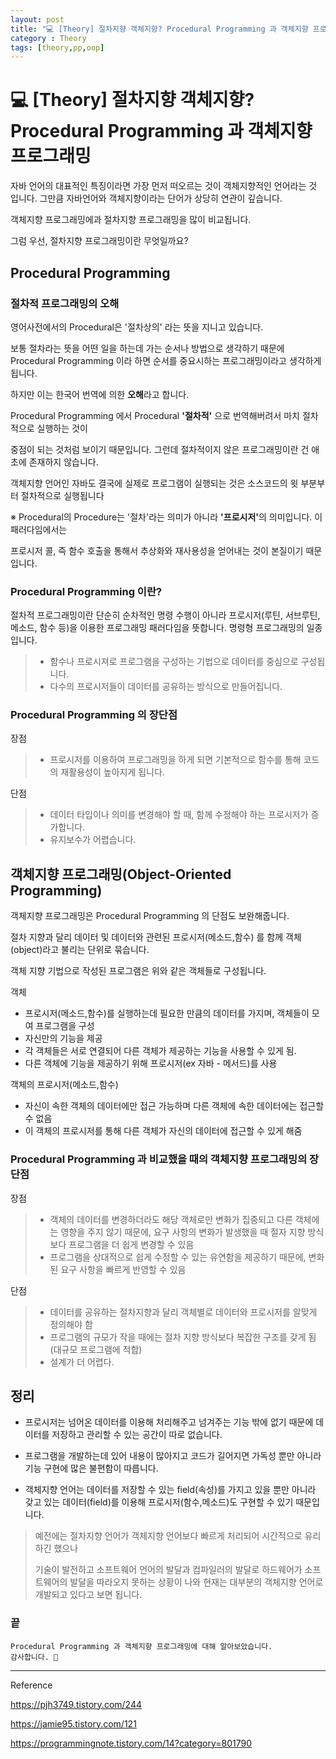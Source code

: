 ```yaml
---
layout: post
title: "💻 [Theory] 절차지향 객체지향? Procedural Programming 과 객체지향 프로그래밍"
category : Theory
tags: [theory,pp,oop]
---
```


# 💻 [Theory] 절차지향 객체지향? Procedural Programming 과 객체지향 프로그래밍

자바 언어의 대표적인 특징이라면 가장 먼저 떠오르는 것이 객체지향적인 언어라는 것 입니다.
그만큼 자바언어와 객체지향이라는 단어가 상당히 연관이 깊습니다.

객체지향 프로그래밍에과 절차지향 프로그래밍을 많이 비교됩니다.

그럼 우선, 절차지향 프로그래밍이란 무엇일까요?

## Procedural Programming

### 절차적 프로그래밍의 오해

영어사전에서의 Procedural은 '절차상의' 라는 뜻을 지니고 있습니다.

보통 절차라는 뜻을 어떤 일을 하는데 가는 순서나 방법으로 생각하기 때문에 Procedural Programming 이라 하면 순서를 중요시하는 프로그래밍이라고 생각하게 됩니다.

하지만 이는 한국어 번역에 의한 <b>오해</b>라고 합니다.

Procedural Programming 에서 Procedural <b>'절차적'</b> 으로 번역해버려서 마치 절차적으로 실행하는 것이

중점이 되는 것처럼 보이기 때문입니다. 그런데 절차적이지 않은 프로그래밍이란 건 애초에 존재하지 않습니다.

객체지향 언어인 자바도 결국에 실제로 프로그램이 실행되는 것은 소스코드의 윗 부분부터 절차적으로 실행됩니다
 
※ Procedural의 Procedure는 '절차'라는 의미가 아니라 <b>'프로시저'</b>의 의미입니다. 이 패러다임에서는

프로시저 콜, 즉 함수 호출을 통해서 추상화와 재사용성을 얻어내는 것이 본질이기 때문입니다.

### Procedural Programming 이란?

절차적 프로그래밍이란 단순히 순차적인 명령 수행이 아니라 프로시저(루틴, 서브루틴, 메소드, 함수 등)을 이용한 프로그래밍 패러다임을 뜻합니다.
명령형 프로그래밍의 일종입니다.
>
>- 함수나 프로시져로 프로그램을 구성하는 기법으로 데이터를 중심으로 구성됩니다.
>- 다수의 프로시저들이 데이터를 공유하는 방식으로 만들어집니다.
### Procedural Programming 의 장단점
장점
>- 프로시저를 이용하여 프로그래밍을 하게 되면 기본적으로 함수를 통해 코드의 재활용성이 높아지게 됩니다.

단점
>- 데이터 타입이나 의미를 변경해야 할 때, 함께 수정해야 하는 프로시저가 증가합니다.
>- 유지보수가 어렵습니다.

## 객체지향 프로그래밍(Object-Oriented Programming)

객체지향 프로그래밍은 Procedural Programming 의 단점도 보완해줍니다.

절차 지향과 달리 데이터 및 데이터와 관련된 프로시저(메소드,함수) 를 함께 객체(object)라고 불리는 단위로 묶습니다.

객체 지향 기법으로 작성된 프로그램은 위와 같은 객체들로 구성됩니다.

객체
- 프로시저(메소드,함수)를 실행하는데 필요한 만큼의 데이터를 가지며, 객체들이 모여 프로그램을 구성
- 자신만의 기능을 제공
- 각 객체들은 서로 연결되어 다른 객체가 제공하는 기능을 사용할 수 있게 됨.
- 다른 객체에 기능을 제공하기 위해 프로시저(ex 자바 - 메서드)를 사용

객체의 프로시저(메소드,함수)
- 자신이 속한 객체의 데이터에만 접근 가능하며 다른 객체에 속한 데이터에는 접근할 수 없음
- 이 객체의 프로시저를 통해 다른 객체가 자신의 데이터에 접근할 수 있게 해줌

### Procedural Programming 과 비교했을 때의 객체지향 프로그래밍의 장단점
장점
>- 객체의 데이터를 변경하더라도 해당 객체로만 변화가 집중되고 다른 객체에는 영향을 주지 않기 때문에, 요구 사항의 변화가 발생했을 때 절자 지향 방식보다 프로그램을 더 쉽게 변경할 수 있음
>- 프로그램을 상대적으로 쉽게 수정할 수 있는 유연함을 제공하기 때문에, 변화된 요구 사항을 빠르게 반영할 수 있음

단점
>- 데이터를 공유하는 절차지향과 달리 객체별로 데이터와 프로시저를 알맞게 정의해야 함
>- 프로그램의 규모가 작을 때에는 절차 지향 방식보다 복잡한 구조를 갖게 됨 (대규모 프로그램에 적합)
>- 설계가 더 어렵다.

## 정리

- 프로시저는 넘어온 데이터를 이용해 처리해주고 넘겨주는 기능 밖에 없기 때문에 데이터를 저장하고 관리할 수 있는 공간이 따로 없습니다.

- 프로그램을 개발하는데 있어 내용이 많아지고 코드가 길어지면 가독성 뿐만 아니라 기능 구현에 많은 불편함이 따릅니다.

- 객체지향 언어는 데이터를 저장할 수 있는 field(속성)를 가지고 있을 뿐만 아니라 갖고 있는 데이터(field)를 이용해 프로시저(함수,메소드)도 구현할 수 있기 때문입니다.

>예전에는 절차지향 언어가 객체지향 언어보다 빠르게 처리되어 시간적으로 유리하긴 했으나
>
>기술이 발전하고 소프트웨어 언어의 발달과 컴파일러의 발달로 
>하드웨어가 소프트웨어의 발달을 따라오지 못하는 상황이 나와 현재는 대부분의 객체지향 언어로 개발되고 있다고 보면 됩니다.


### 끝

    Procedural Programming 과 객체지향 프로그래밍에 대해 알아보았습니다.
    감사합니다. 🙏
    
-------------------------------------------------

Reference

<https://pjh3749.tistory.com/244>

<https://jamie95.tistory.com/121>

<https://programmingnote.tistory.com/14?category=801790>